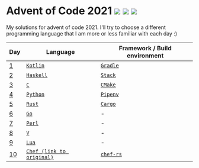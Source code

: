 # Advent of Code 2021 ![](https://img.shields.io/badge/day%20📅-10-blue) ![](https://img.shields.io/badge/days%20completed-9-green) ![](https://img.shields.io/badge/stars%20⭐-18-yellow)

My solutions for advent of code 2021.
I'll try to choose a different programming language that I am more or less familiar with each day :)

| Day      | Language                                                                    | Framework / Build environment                                              |
|----------|-----------------------------------------------------------------------------|----------------------------------------------------------------------------|
|  [1](01-kotlin)  | [`Kotlin`](https://en.wikipedia.org/wiki/Kotlin_(programming_language))     | [`Gradle`](https://en.wikipedia.org/wiki/Gradle)                           |
|  [2](02-haskell) | [`Haskell`](https://en.wikipedia.org/wiki/Haskell_(programming_language))   | [`Stack`](https://en.wikipedia.org/wiki/Stack_(Haskell))                   |
|  [3](03-c)       | [`C`](https://en.wikipedia.org/wiki/C_(programming_language))               | [`CMake`](https://en.wikipedia.org/wiki/CMake)                             |
|  [4](04-python)  | [`Python`](https://en.wikipedia.org/wiki/Python_(programming_language))     | [`Pipenv`](https://pipenv.pypa.io/)                                        |
|  [5](05-rust)    | [`Rust`](https://en.wikipedia.org/wiki/Rust_(programming_language))         | [`Cargo`](https://en.wikipedia.org/wiki/Rust_(programming_language)#Cargo) |
|  [6](06-go)      | [`Go`](https://en.wikipedia.org/wiki/Go_(programming_language))             | -                                                                          |
|  [7](07-perl)    | [`Perl`](https://en.wikipedia.org/wiki/Perl)                                | -                                                                          |
|  [8](08-v)       | [`V`](https://github.com/vlang/v)                                           | -                                                                          |
|  [9](09-lua)     | [`Lua`](https://en.wikipedia.org/wiki/Lua_(programming_language))           | -                                                                          |
| [10](10-chef)    | [`Chef (link to original)`](https://www.dangermouse.net/esoteric/chef.html) | [`chef-rs`](https://github.com/Siphalor/chef-rs)                           |
